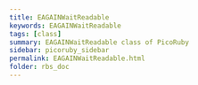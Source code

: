 ```yaml
---
title: EAGAINWaitReadable
keywords: EAGAINWaitReadable
tags: [class]
summary: EAGAINWaitReadable class of PicoRuby
sidebar: picoruby_sidebar
permalink: EAGAINWaitReadable.html
folder: rbs_doc
---
```

